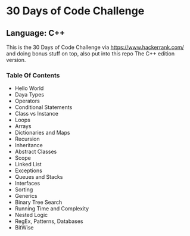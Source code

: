 # 30 Days of Code Challenge
## Language: C++

This is the 30 Days of Code Challenge via https://www.hackerrank.com/ and doing bonus stuff on top, also put into this repo
The C++ edition version.

### Table Of Contents
- Hello World
- Daya Types
- Operators
- Conditional Statements
- Class vs Instance
- Loops
- Arrays
- Dictionaries and Maps
- Recursion
- Inheritance 
- Abstract Classes
- Scope
- Linked List
- Exceptions
- Queues and Stacks
- Interfaces
- Sorting
- Generics
- Binary Tree Search
- Running Time and Complexity
- Nested Logic
- RegEx, Patterns, Databases
- BitWise
